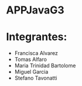 # APPJavaG3
# Integrantes:
- Francisca Alvarez
- Tomas Alfaro
- Maria Trinidad Bartolome
- Miguel Garcia
- Stefano Tavonatti
